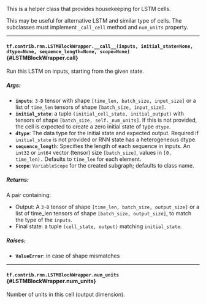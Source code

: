 This is a helper class that provides housekeeping for LSTM cells.

This may be useful for alternative LSTM and similar type of cells.
The subclasses must implement `_call_cell` method and `num_units` property.
- - -

#### `tf.contrib.rnn.LSTMBlockWrapper.__call__(inputs, initial_state=None, dtype=None, sequence_length=None, scope=None)` {#LSTMBlockWrapper.__call__}

Run this LSTM on inputs, starting from the given state.

##### Args:


*  <b>`inputs`</b>: `3-D` tensor with shape `[time_len, batch_size, input_size]`
    or a list of `time_len` tensors of shape `[batch_size, input_size]`.
*  <b>`initial_state`</b>: a tuple `(initial_cell_state, initial_output)` with tensors
    of shape `[batch_size, self._num_units]`. If this is not provided, the
    cell is expected to create a zero initial state of type `dtype`.
*  <b>`dtype`</b>: The data type for the initial state and expected output. Required
    if `initial_state` is not provided or RNN state has a heterogeneous
    dtype.
*  <b>`sequence_length`</b>: Specifies the length of each sequence in inputs. An
    `int32` or `int64` vector (tensor) size `[batch_size]`, values in `[0,
    time_len).`
    Defaults to `time_len` for each element.
*  <b>`scope`</b>: `VariableScope` for the created subgraph; defaults to class name.

##### Returns:

  A pair containing:

  - Output: A `3-D` tensor of shape `[time_len, batch_size, output_size]`
    or a list of time_len tensors of shape `[batch_size, output_size]`,
    to match the type of the `inputs`.
  - Final state: a tuple `(cell_state, output)` matching `initial_state`.

##### Raises:


*  <b>`ValueError`</b>: in case of shape mismatches


- - -

#### `tf.contrib.rnn.LSTMBlockWrapper.num_units` {#LSTMBlockWrapper.num_units}

Number of units in this cell (output dimension).


